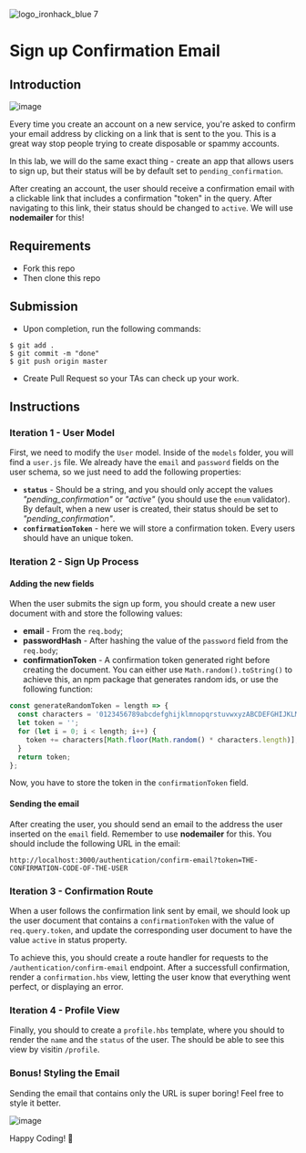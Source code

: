 ![logo_ironhack_blue 7](https://user-images.githubusercontent.com/23629340/40541063-a07a0a8a-601a-11e8-91b5-2f13e4e6b441.png)

# Sign up Confirmation Email

## Introduction

![image](https://user-images.githubusercontent.com/23629340/37091320-032a2cb0-2208-11e8-8b73-27060f1960c3.png)

Every time you create an account on a new service, you're asked to confirm your email address by clicking on a link that is sent to the you. This is a great way stop people trying to create disposable or spammy accounts.

In this lab, we will do the same exact thing - create an app that allows users to sign up, but their status will be by default set to `pending_confirmation`.

After creating an account, the user should receive a confirmation email with a clickable link that includes a confirmation "token" in the query. After navigating to this link, their status should be changed to `active`. We will use **nodemailer** for this!

## Requirements

- Fork this repo
- Then clone this repo

## Submission

- Upon completion, run the following commands:

```
$ git add .
$ git commit -m "done"
$ git push origin master
```

- Create Pull Request so your TAs can check up your work.

## Instructions

### Iteration 1 - User Model

First, we need to modify the `User` model. Inside of the `models` folder, you will find a `user.js` file. We already have the `email` and `password` fields on the user schema, so we just need to add the following properties:

- **`status`** - Should be a string, and you should only accept the values _"pending_confirmation"_ or _"active"_ (you should use the `enum` validator). By default, when a new user is created, their status should be set to _"pending_confirmation"_.
- **`confirmationToken`** - here we will store a confirmation token. Every users should have an unique token.

### Iteration 2 - Sign Up Process

#### Adding the new fields

When the user submits the sign up form, you should create a new user document with and store the following values:

- **email** - From the `req.body`;
- **passwordHash** - After hashing the value of the `password` field from the `req.body`;
- **confirmationToken** - A confirmation token generated right before creating the document. You can either use `Math.random().toString()` to achieve this, an npm package that generates random ids,  or use the following function:

```js
const generateRandomToken = length => {
  const characters = '0123456789abcdefghijklmnopqrstuvwxyzABCDEFGHIJKLMNOPQRSTUVWXYZ';
  let token = '';
  for (let i = 0; i < length; i++) {
    token += characters[Math.floor(Math.random() * characters.length)];
  }
  return token;
};
```

Now, you have to store the token in the `confirmationToken` field.

#### Sending the email

After creating the user, you should send an email to the address the user inserted on the `email` field. Remember to use **nodemailer** for this. You should include the following URL in the email:

`http://localhost:3000/authentication/confirm-email?token=THE-CONFIRMATION-CODE-OF-THE-USER`

### Iteration 3 - Confirmation Route

When a user follows the confirmation link sent by email, we should look up the user document that contains a `confirmationToken` with the value of `req.query.token`, and update the corresponding user document to have the value `active` in status property.

To achieve this, you should create a route handler for requests to the `/authentication/confirm-email` endpoint. After a successfull confirmation, render a `confirmation.hbs` view, letting the user know that everything went perfect, or displaying an error.

### Iteration 4 - Profile View

Finally, you should to create a `profile.hbs` template, where you should to render the `name` and the `status` of the user. The should be able to see this view by visitin `/profile`.

### Bonus! Styling the Email

Sending the email that contains only the URL is super boring! Feel free to style it better.

![image](https://user-images.githubusercontent.com/23629340/37099024-ab0d7c9a-221f-11e8-9458-49f813437e2c.png)

Happy Coding! 💙

